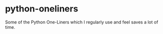 # python-oneliners
Some of the Python One-Liners which I regularly use and feel saves a lot of time.
